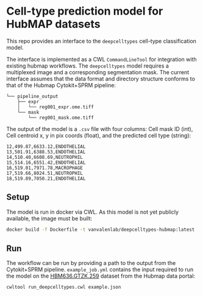 # Cell-type prediction model for HubMAP datasets

This repo provides an interface to the `deepcelltypes` cell-type
classification model.

The interface is implemented as a CWL `CommandLineTool` for integration
with existing hubmap workflows.
The `deepcelltypes` model requires a multiplexed image and a
corresponding segmentation mask.
The current interface assumes that the data format and directory
structure conforms to that of the Hubmap Cytokit+SPRM pipeline:

```
└── pipeline_output
    ├── expr
    │   └── reg001_expr.ome.tiff
    └── mask
        └── reg001_mask.ome.tiff
```

The output of the model is a `.csv` file with four columns:
Cell mask ID (int), Cell centroid x, y in pix coords (float), and the
predicted cell type (string):

```
12,499.87,6633.12,ENDOTHELIAL
13,501.91,6388.53,ENDOTHELIAL
14,510.40,6608.69,NEUTROPHIL
15,514.16,6551.42,ENDOTHELIAL
16,519.01,7971.78,MACROPHAGE
17,519.66,8024.51,NEUTROPHIL
18,519.89,7050.21,ENDOTHELIAL
```

## Setup

The model is run in docker via CWL. As this model is
not yet publicly available, the image must be built:

```bash
docker build -f Dockerfile -t vanvalenlab/deepcelltypes-hubmap:latest .
```

## Run

The workflow can be run by providing a path to the output from the
Cytokit+SPRM pipeline.
`example_job.yml` contains the input required to run the model on the
[HBM636.GTZK.259](https://portal.hubmapconsortium.org/browse/dataset/35d53aa621e25665b1d239f1d89befb2)
dataset from the Hubmap data portal:

```
cwltool run_deepcelltypes.cwl example.json
```
